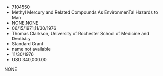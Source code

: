 * 7104550
* Methyl Mercury and Related Compounds As EnvironmenTal Hazards to Man
* NONE,NONE
* 06/15/1971,11/30/1976
* Thomas Clarkson, University of Rochester School of Medicine and Dentistry
* Standard Grant
* name not available
* 11/30/1976
* USD 340,000.00

NONE